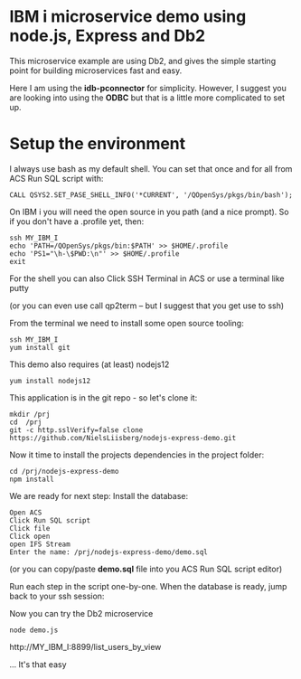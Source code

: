 # IBM i microservice demo using node.js, Express and Db2
This microservice example are using Db2, and gives the simple starting point for building microservices fast and easy.

Here I am using the **idb-pconnector** for simplicity. However, I suggest you are looking into using the **ODBC** but that is a little more complicated to set up.  

# Setup the environment

I always use bash as my default shell. You can set that once and for all from ACS Run SQL script with: 
```
CALL QSYS2.SET_PASE_SHELL_INFO('*CURRENT', '/QOpenSys/pkgs/bin/bash');   
```

On IBM i you will need the open source in you path (and a nice prompt). So if you don't have a .profile yet, then:
```
ssh MY_IBM_I
echo 'PATH=/QOpenSys/pkgs/bin:$PATH' >> $HOME/.profile
echo 'PS1="\h-\$PWD:\n"' >> $HOME/.profile
exit 
```

For the shell you can also Click SSH Terminal in ACS or use a terminal like putty 

(or you can even use call qp2term – but I suggest that you get use to ssh)

From the terminal we need to install some open source tooling:

```
ssh MY_IBM_I
yum install git
```

This demo also requires (at least) nodejs12
```
yum install nodejs12
```
This application is in the git repo - so let's clone it:
```
mkdir /prj
cd  /prj
git -c http.sslVerify=false clone https://github.com/NielsLiisberg/nodejs-express-demo.git
```
Now it time to install the projects dependencies in the project folder:

```
cd /prj/nodejs-express-demo
npm install
```

We are ready for next step: Install  the database:

```
Open ACS
Click Run SQL script
Click file
Click open 
open IFS Stream
Enter the name: /prj/nodejs-express-demo/demo.sql
```

(or you can copy/paste  **demo.sql** file into you ACS Run SQL script editor)

Run each step in the script one-by-one. When the database is ready, jump back to your ssh session:

Now you can try the Db2 microservice 
```
node demo.js
```
http://MY_IBM_I:8899/list_users_by_view

... It's that easy
